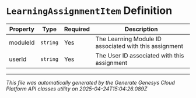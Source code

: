 # `LearningAssignmentItem` Definition

| Property | Type | Required | Description |
|----------|------|----------|-------------|
| moduleId | `string` | Yes | The Learning Module ID associated with this assignment |
| userId | `string` | Yes | The User ID associated with this assignment |

---

*This file was automatically generated by the Generate Genesys Cloud Platform API classes utility on 2025-04-24T15:04:26.089Z*